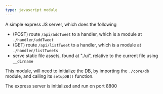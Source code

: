 ```yaml
---
type: javascript module
---
```


A simple express JS server, which does the following

- (POST) route `/api/addTweet` to a handler, which is a module at `./handler/addTweet`
- (GET) route `/api/listTweet` to a handler, which is a module at `./handler/listTweets`
- serve static file assets, found at "./ui", relative to the current file using `__dirname`

This module, will need to initialize the DB, by importing the `./core/db` module, and calling its `setupDB()` function.

The express server is initialized and run on port 8800